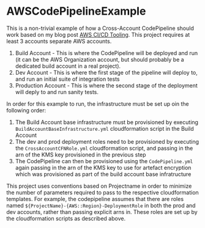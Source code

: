 # AWSCodePipelineExample

This is a non-trivial example of how a Cross-Account CodePipeline should work based on my blog post [AWS CI/CD Tooling](https://purple.telstra.com/blog/aws-ci-cd-tooling). This project requires at least 3 accounts separate AWS accounts.

1. Build Account - This is where the CodePipeline will be deployed and run (it can be the AWS Organization account, but should probably be a dedicated build account in a real project).
1. Dev Account - This is where the first stage of the pipeline will deploy to, and run an initial suite of integration tests
1. Production Account - This is where the second stage of the deployment will deply to and run sanity tests.

In order for this example to run, the infrastructure must be set up oin the following order:

1. The Build Account base infrastructure must be provisioned by executing `BuildAccountBaseInfrastructure.yml` cloudformation script in the Build Account
1. The dev and prod deployment roles need to be provisioned by executing the `CrossAccountCFNRole.yml` cloudformation script, and passing in the arn of the KMS key provisioned in the previous step
1. The CodePipeline can then be provisioned using the `CodePipeline.yml` again passing in the arn of the KMS key to use for artefact encryption which was provisioned as part of the build account base infratructure

This project uses conventions based on Projectname in order to minimize the number of parameters required to pass to the respective cloudformation templates. For example, the codepipeline assumes
that there are roles named `${ProjectName}-{AWS::Region}-DeploymentRole` in both the prod and dev accounts, rather than passing explicit arns in. These roles are set up by the cloudformation scripts as described above.